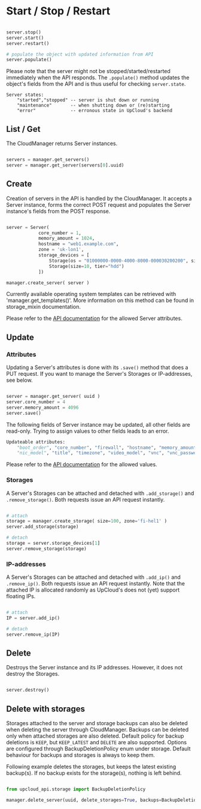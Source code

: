 

# Start / Stop / Restart

```python

server.stop()
server.start()
server.restart()

# populate the object with updated information from API
server.populate()

```

Please note that the server might not be stopped/started/restarted immediately when the API responds. The `.populate()` method updates the object's fields from the API and is thus useful for checking `server.state`.

```
Server states:
	"started","stopped" -- server is shut down or running
	"maintenance" 		-- when shutting down or (re)starting
	"error" 			-- erronous state in UpCloud's backend
```



## List / Get

The CloudManager returns Server instances.

```python

servers = manager.get_servers()
server = manager.get_server(servers[0].uuid)

```

## Create

Creation of servers in the API is handled by the CloudManager. It accepts a Server instance, forms the correct POST request and populates the Server instance's fields from the POST response.

```python

server = Server(
			core_number = 1,
			memory_amount = 1024,
			hostname = "web1.example.com",
			zone = 'uk-lon1',
			storage_devices = [
				Storage(os = "01000000-0000-4000-8000-000030200200", size=10),
				Storage(size=10, tier="hdd")
			])

manager.create_server( server )

```

Currently available operating system templates can be retrieved with 'manager.get_templates()'. More information on this method can be found in storage_mixin documentation.

Please refer to the [API documentation](https://www.upcloud.com/static/downloads/upcloud-apidoc-1.1.1.pdf) for the allowed Server attributes.

## Update

### Attributes

Updating a Server's attributes is done with its `.save()` method that does a PUT request. If you want to manage the Server's Storages or IP-addresses, see below.

```python

server = manager.get_server( uuid )
server.core_number = 4
server.memory_amount = 4096
server.save()

```

The following fields of Server instance may be updated, all other fields are read-only. Trying to assign values to other fields leads to an error.

```python
Updateable attributes:
	"boot_order", "core_number", "firewall", "hostname", "memory_amount",
	"nic_model", "title", "timezone", "video_model", "vnc", "vnc_password"
```

Please refer to the [API documentation](https://www.upcloud.com/static/downloads/upcloud-apidoc-1.1.1.pdf) for the allowed values.

### Storages

A Server's Storages can be attached and detached with `.add_storage()` and `.remove_storage()`. Both requests issue an API request instantly.

```python

# attach
storage = manager.create_storage( size=100, zone='fi-hel1' )
server.add_storage(storage)

# detach
storage = server.storage_devices[1]
server.remove_storage(storage)

```

### IP-addresses

A Server's Storages can be attached and detached with `.add_ip()` and `.remove_ip()`. Both requests issue an API request instantly. Note that the attached IP is allocated randomly as UpCloud's does not (yet) support floating IPs.

```python

# attach
IP = server.add_ip()

# detach
server.remove_ip(IP)

```

## Delete

Destroys the Server instance and its IP addresses. However, it does not destroy the Storages.

```python

server.destroy()

```

## Delete with storages

Storages attached to the server and storage backups can also be deleted when deleting the server through CloudManager.
Backups can be deleted only when attached storages are also deleted. Default policy for backup deletions is
`KEEP`, but `KEEP_LATEST` and `DELETE` are also supported. Options are configured through BackupDeletionPolicy enum
under storage. Default behaviour for backups and storages is always to keep them.

Following example deletes the storages, but keeps the latest existing backup(s). If no backup exists for the storage(s),
nothing is left behind.

```python

from upcloud_api.storage import BackupDeletionPolicy

manager.delete_server(uuid, delete_storages=True, backups=BackupDeletionPolicy.KEEP_LATEST)

```
